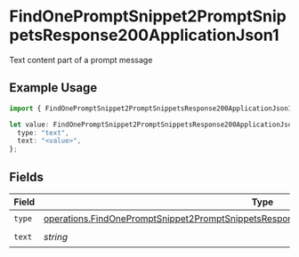 # FindOnePromptSnippet2PromptSnippetsResponse200ApplicationJson1

Text content part of a prompt message

## Example Usage

```typescript
import { FindOnePromptSnippet2PromptSnippetsResponse200ApplicationJson1 } from "@orq-ai/node/models/operations";

let value: FindOnePromptSnippet2PromptSnippetsResponse200ApplicationJson1 = {
  type: "text",
  text: "<value>",
};
```

## Fields

| Field                                                                                                                                                                                                  | Type                                                                                                                                                                                                   | Required                                                                                                                                                                                               | Description                                                                                                                                                                                            |
| ------------------------------------------------------------------------------------------------------------------------------------------------------------------------------------------------------ | ------------------------------------------------------------------------------------------------------------------------------------------------------------------------------------------------------ | ------------------------------------------------------------------------------------------------------------------------------------------------------------------------------------------------------ | ------------------------------------------------------------------------------------------------------------------------------------------------------------------------------------------------------ |
| `type`                                                                                                                                                                                                 | [operations.FindOnePromptSnippet2PromptSnippetsResponse200ApplicationJSONResponseBody1Type](../../models/operations/findonepromptsnippet2promptsnippetsresponse200applicationjsonresponsebody1type.md) | :heavy_check_mark:                                                                                                                                                                                     | N/A                                                                                                                                                                                                    |
| `text`                                                                                                                                                                                                 | *string*                                                                                                                                                                                               | :heavy_check_mark:                                                                                                                                                                                     | N/A                                                                                                                                                                                                    |